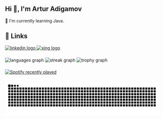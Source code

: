 
## Hi 👋, I'm Artur Adigamov

🌱 I'm currently learning Java.



## 🔗 Links
<div align="left">
  <a href="https://www.linkedin.com/in/artur-adigamov-103a28294/" target="_blank">
    <img src="https://img.shields.io/static/v1?message=LinkedIn&logo=linkedin&label=&color=0077B5&logoColor=white&labelColor=&style=for-the-badge" height="40" alt="linkedin logo"  />
  </a>
  <a href="https://www.xing.com/profile/Artur_Adigamov/web_profiles" target="_blank">
    <img src="https://img.shields.io/static/v1?message=Xing&logo=xing&label=&color=25D366&logoColor=black&labelColor=&style=for-the-badge" height="40" alt="xing logo"  />
  </a>
</div>


###

<div align="left">
  <img src="https://github-readme-stats.vercel.app/api/top-langs?username=naosh1ma&locale=en&hide_title=false&layout=compact&card_width=320&langs_count=5&theme=dracula&hide_border=false&order=2&custom_title=Java" height="150" alt="languages graph"  />
  <img src="https://streak-stats.demolab.com?user=naosh1ma&locale=en&mode=daily&theme=dracula&hide_border=false&border_radius=5&order=3" height="150" alt="streak graph"  />
  <img src="https://github-profile-trophy.vercel.app?username=naosh1ma&theme=dracula&column=-1&row=1&margin-w=8&margin-h=8&no-bg=false&no-frame=false&order=4" height="150" alt="trophy graph"  />
</div>

###


<div align="left">
  <a href="https://open.spotify.com/user/31dvhcpxya3takok3exshfzqr4qe">
    <img src="https://spotify-recently-played-readme.vercel.app/api?user=31dvhcpxya3takok3exshfzqr4qe&count=4&unique=false" alt="Spotify recently played"  />
  </a>
</div>

###

<img src="https://raw.githubusercontent.com/naosh1ma/naosh1ma/output/snake.svg" alt="Snake animation" />









